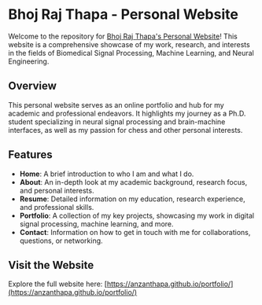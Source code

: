 # Bhoj Raj Thapa - Personal Website

Welcome to the repository for [Bhoj Raj Thapa's Personal Website](https://anzanthapa.github.io/portfolio/)! This website is a comprehensive showcase of my work, research, and interests in the fields of Biomedical Signal Processing, Machine Learning, and Neural Engineering.

## Overview

This personal website serves as an online portfolio and hub for my academic and professional endeavors. It highlights my journey as a Ph.D. student specializing in neural signal processing and brain-machine interfaces, as well as my passion for chess and other personal interests.

## Features

- **Home**: A brief introduction to who I am and what I do.
- **About**: An in-depth look at my academic background, research focus, and personal interests.
- **Resume**: Detailed information on my education, research experience, and professional skills.
- **Portfolio**: A collection of my key projects, showcasing my work in digital signal processing, machine learning, and more.
- **Contact**: Information on how to get in touch with me for collaborations, questions, or networking.

## Visit the Website

Explore the full website here: [https://anzanthapa.github.io/portfolio/](https://anzanthapa.github.io/portfolio/)


